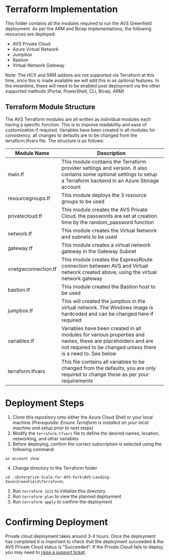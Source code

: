 # Terraform Implementation

This folder contains all the modules required to run the AVS Greenfield deployment. As per the ARM and Bicep implementations, the following resources are deployed:

- AVS Private Cloud
- Azure Virtual Network
- Jumpbox
- Bastion
- Virtual Network Gateway

Note: The HCX and SRM addons are not supported via Terraform at this time, once this is made available we will add this in as optional features. In the meantime, these will need to be enabled post deployment via the other supported methods (Portal, PowerShell, CLI, Bicep, ARM)

## Terraform Module Structure

The AVS Terraform modules are all written as individual modules each having a specific function. This is to improve readability and ease of customization if required. Variables have been created in all modules for consistency, all changes to defaults are to be changed from the terraform.tfvars file. The structure is as follows:

| Module Name         | Description                                                  |
| ------------------- | ------------------------------------------------------------ |
| main.tf             | This module contains the Terraform provider settings and version. It also contains some optional settings to setup a Terraform backend in an Azure Storage account |
| resourcegroups.tf   | This module deploys the 3 resource groups to be used         |
| privatecloud.tf     | This module creates the AVS Private Cloud, the passwords are set at creation time by the random_password function |
| network.tf          | This module creates the Virtual Network and subnets to be used |
| gateway.tf          | This module creates a virtual network gateway in the Gateway Subnet |
| vnetgwconnection.tf | This module creates the ExpressRoute connection between AVS and Virtual network created above, using the virtual network gateway |
| bastion.tf          | This module created the Bastion host to be used              |
| jumpbox.tf          | This will created the jumpbox in the virtual network. The Windows image is hardcoded and can be changed here if required |
| variables.tf        | Variables have been created in all modules for various properties and names, these are placeholders and are not required to be changed unless there is a need to. See below |
| terraform.tfvars    | This file contains all variables to be changed from the defaults, you are only required to change these as per your requirements |



# Deployment Steps

1. Clone this repository onto either the Azure Cloud Shell or your local machine *(Prerequisite: Ensure Terraform is installed on your local machine and setup prior to next steps)*
2. Modify the `terraform.tfvars` file to define the desired names, location, networking, and other variables
3. Before deploying, confirm the correct subscription is selected using the following command:

```
az account show
```

4. Change directory to the Terraform folder

```
cd .\Enterprise-Scale-for-AVS-Fork\AVS-Landing-Zone\GreenField\Terraform\
```

1. Run `terraform init` to initialize this directory
2. Run `terraform plan` to view the planned deployment
3. Run `terraform apply` to confirm the deployment

# Confirming Deployment

Private cloud deployment takes around 3-4 hours. Once the deployment has completed it is important to check that the deployment succeeded & the AVS Private Cloud status is "Succeeded". If the Private Cloud fails to deploy, you may need to [raise a support ticket](https://docs.microsoft.com/en-us/azure/azure-vmware/fix-deployment-failures).